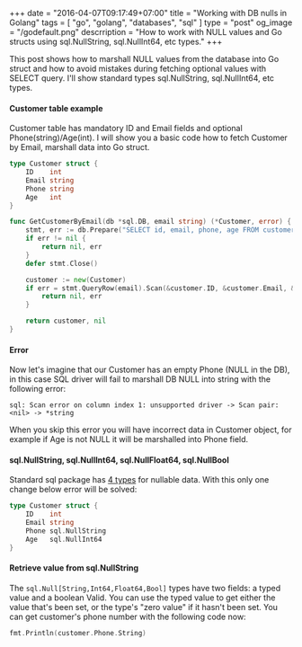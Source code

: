 +++
date = "2016-04-07T09:17:49+07:00"
title = "Working with DB nulls in Golang"
tags = [ "go", "golang", "databases", "sql" ]
type = "post"
og_image = "/godefault.png"
descrription = "How to work with NULL values and Go structs using sql.NullString, sql.NullInt64, etc types."
+++

This post shows how to marshall NULL values from the database into Go struct and how to avoid mistakes during fetching optional values with SELECT query. I'll show standard types sql.NullString, sql.NullInt64, etc types.


#### Customer table example

Customer table has mandatory ID and Email fields and optional Phone(string)/Age(int). I will show you a basic code how to fetch Customer by Email, marshall data into Go struct.

```go
type Customer struct {
	ID    int
	Email string
	Phone string
	Age   int
}

func GetCustomerByEmail(db *sql.DB, email string) (*Customer, error) {
	stmt, err := db.Prepare("SELECT id, email, phone, age FROM customer where email = ?")
	if err != nil {
		return nil, err
	}
	defer stmt.Close()

	customer := new(Customer)
	if err = stmt.QueryRow(email).Scan(&customer.ID, &customer.Email, &customer.Phone, &customer.Age); err != nil {
		return nil, err
	}

	return customer, nil
}
```

#### Error

Now let's imagine that our Customer has an empty Phone (NULL in the DB), in this case SQL driver will fail to marshall DB NULL into string with the following error:

```
sql: Scan error on column index 1: unsupported driver -> Scan pair: <nil> -> *string
```

When you skip this error you will have incorrect data in Customer object, for example if Age is not NULL it will be marshalled into Phone field.

#### sql.NullString, sql.NullInt64, sql.NullFloat64, sql.NullBool

Standard sql package has [4 types](https://golang.org/pkg/database/sql/#NullString) for nullable data. With this only one change below error will be solved:

```go
type Customer struct {
	ID    int
	Email string
	Phone sql.NullString
	Age   sql.NullInt64
}
```

#### Retrieve value from sql.NullString

The `sql.Null[String,Int64,Float64,Bool]` types have two fields: a typed value and a boolean Valid. You can use the typed value to get either the value that's been set, or the type's "zero value" if it hasn't been set. You can get customer's phone number with the following code now:

```go
fmt.Println(customer.Phone.String)
```
